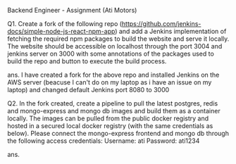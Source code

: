   Backend Engineer - Assignment (Ati Motors)
  
Q1. Create a fork of the following repo (https://github.com/jenkins-docs/simple-node-js-react-npm-app) and add a Jenkins implementation of fetching the required npm packages to build the website and serve it locally. The website should be accessible on localhost through the port 3004 and jenkins server on 3000 with some annotations of the packages used to build the repo and button to execute the build process.

ans. I have created a fork for the above repo and installed Jenkins on the AWS server (beacuse I can't do on my laptop as i have an issue on my laptop) and changed default Jenkins port 8080 to 3000 



Q2. In the fork created, create a pipeline to pull the latest postgres, redis and mongo-express and mongo db images and build them as a container locally. The images can be pulled from the public docker registry and hosted in a secured local docker registry (with the same credentials as below). Please connect the mongo-express frontend and mongo db through the following access credentials:
Username: ati
Password: ati1234

ans. 

